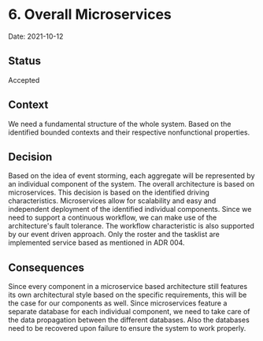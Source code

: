 # 6. Overall Microservices

Date: 2021-10-12

## Status

Accepted

## Context

We need a fundamental structure of the whole system. 
Based on the identified bounded contexts and their respective nonfunctional properties.
## Decision

Based on the idea of event storming, each aggregate will be represented by an individual component of the system. The overall architecture is based on microservices. This decision is based on the identified driving characteristics. Microservices allow for scalability and easy and independent deployment of the identified individual components. Since we need to support a continuous workflow, we can make use of the architecture's fault tolerance. The workflow characteristic is also supported by our event driven approach. Only the roster and the tasklist are implemented service based as mentioned in ADR 004.

## Consequences

Since every component in a microservice based architecture still features its own architectural style based on the specific requirements, this will be the case for our components as well.
Since microservices feature a separate database for each individual component, we need to take care of the data propagation between the different databases. Also the databases need to be recovered upon failure to ensure the system to work properly.

